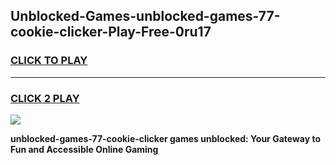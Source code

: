 
## Unblocked-Games-unblocked-games-77-cookie-clicker-Play-Free-0ru17
<h3>
<a href="https://premium76.site?title=unblocked-games-77-cookie-clicker&ref=10A">CLICK TO PLAY</a></h3>
<hr>

<h3>
<a href="https://premium76.site?title=unblocked-games-77-cookie-clicker&ref=10A">CLICK 2 PLAY</a>
  
</h3>

<a href="https://premium76.site?title=unblocked-games-77-cookie-clicker&ref=10A"><img src="https://clearcache.store/games.png"></a>


**unblocked-games-77-cookie-clicker games unblocked: Your Gateway to Fun and Accessible Online Gaming**
